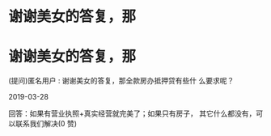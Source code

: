 # 谢谢美女的答复，那

# 谢谢美女的答复，那

(提问)匿名用户 : 谢谢美女的答复，那全款房办抵押贷有些什 么要求呢？

2019-03-28

回答：如果有营业执照+真实经营就完美了；如果只有房子， 其它什么都没有，可以联系我们解决(0 赞)